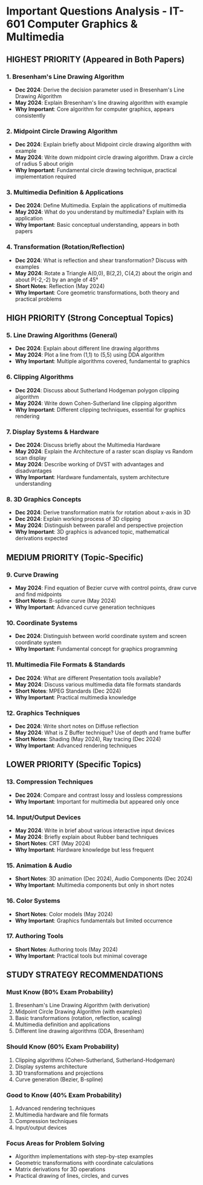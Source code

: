 # Important Questions Analysis - IT-601 Computer Graphics & Multimedia

## **HIGHEST PRIORITY (Appeared in Both Papers)**

### 1. **Bresenham's Line Drawing Algorithm**

- **Dec 2024**: Derive the decision parameter used in Bresenham's Line Drawing Algorithm
- **May 2024**: Explain Bresenham's line drawing algorithm with example
- **Why Important**: Core algorithm for computer graphics, appears consistently

### 2. **Midpoint Circle Drawing Algorithm**

- **Dec 2024**: Explain briefly about Midpoint circle drawing algorithm with example
- **May 2024**: Write down midpoint circle drawing algorithm. Draw a circle of radius 5 about origin
- **Why Important**: Fundamental circle drawing technique, practical implementation required

### 3. **Multimedia Definition & Applications**

- **Dec 2024**: Define Multimedia. Explain the applications of multimedia
- **May 2024**: What do you understand by multimedia? Explain with its application
- **Why Important**: Basic conceptual understanding, appears in both papers

### 4. **Transformation (Rotation/Reflection)**

- **Dec 2024**: What is reflection and shear transformation? Discuss with examples
- **May 2024**: Rotate a Triangle A(0,0), B(2,2), C(4,2) about the origin and about P(-2,-2) by an angle of 45°
- **Short Notes**: Reflection (May 2024)
- **Why Important**: Core geometric transformations, both theory and practical problems

## **HIGH PRIORITY (Strong Conceptual Topics)**

### 5. **Line Drawing Algorithms (General)**

- **Dec 2024**: Explain about different line drawing algorithms
- **May 2024**: Plot a line from (1,1) to (5,5) using DDA algorithm
- **Why Important**: Multiple algorithms covered, fundamental to graphics

### 6. **Clipping Algorithms**

- **Dec 2024**: Discuss about Sutherland Hodgeman polygon clipping algorithm
- **May 2024**: Write down Cohen-Sutherland line clipping algorithm
- **Why Important**: Different clipping techniques, essential for graphics rendering

### 7. **Display Systems & Hardware**

- **Dec 2024**: Discuss briefly about the Multimedia Hardware
- **May 2024**: Explain the Architecture of a raster scan display vs Random scan display
- **May 2024**: Describe working of DVST with advantages and disadvantages
- **Why Important**: Hardware fundamentals, system architecture understanding

### 8. **3D Graphics Concepts**

- **Dec 2024**: Derive transformation matrix for rotation about x-axis in 3D
- **Dec 2024**: Explain working process of 3D clipping
- **May 2024**: Distinguish between parallel and perspective projection
- **Why Important**: 3D graphics is advanced topic, mathematical derivations expected

## **MEDIUM PRIORITY (Topic-Specific)**

### 9. **Curve Drawing**

- **May 2024**: Find equation of Bezier curve with control points, draw curve and find midpoints
- **Short Notes**: B-spline curve (May 2024)
- **Why Important**: Advanced curve generation techniques

### 10. **Coordinate Systems**

- **Dec 2024**: Distinguish between world coordinate system and screen coordinate system
- **Why Important**: Fundamental concept for graphics programming

### 11. **Multimedia File Formats & Standards**

- **Dec 2024**: What are different Presentation tools available?
- **May 2024**: Discuss various multimedia data file formats standards
- **Short Notes**: MPEG Standards (Dec 2024)
- **Why Important**: Practical multimedia knowledge

### 12. **Graphics Techniques**

- **Dec 2024**: Write short notes on Diffuse reflection
- **May 2024**: What is Z Buffer technique? Use of depth and frame buffer
- **Short Notes**: Shading (May 2024), Ray tracing (Dec 2024)
- **Why Important**: Advanced rendering techniques

## **LOWER PRIORITY (Specific Topics)**

### 13. **Compression Techniques**

- **Dec 2024**: Compare and contrast lossy and lossless compressions
- **Why Important**: Important for multimedia but appeared only once

### 14. **Input/Output Devices**

- **May 2024**: Write in brief about various interactive input devices
- **May 2024**: Briefly explain about Rubber band techniques
- **Short Notes**: CRT (May 2024)
- **Why Important**: Hardware knowledge but less frequent

### 15. **Animation & Audio**

- **Short Notes**: 3D animation (Dec 2024), Audio Components (Dec 2024)
- **Why Important**: Multimedia components but only in short notes

### 16. **Color Systems**

- **Short Notes**: Color models (May 2024)
- **Why Important**: Graphics fundamentals but limited occurrence

### 17. **Authoring Tools**

- **Short Notes**: Authoring tools (May 2024)
- **Why Important**: Practical tools but minimal coverage

## **STUDY STRATEGY RECOMMENDATIONS**

### **Must Know (80% Exam Probability)**

1. Bresenham's Line Drawing Algorithm (with derivation)
2. Midpoint Circle Drawing Algorithm (with examples)
3. Basic transformations (rotation, reflection, scaling)
4. Multimedia definition and applications
5. Different line drawing algorithms (DDA, Bresenham)

### **Should Know (60% Exam Probability)**

1. Clipping algorithms (Cohen-Sutherland, Sutherland-Hodgeman)
2. Display systems architecture
3. 3D transformations and projections
4. Curve generation (Bezier, B-spline)

### **Good to Know (40% Exam Probability)**

1. Advanced rendering techniques
2. Multimedia hardware and file formats
3. Compression techniques
4. Input/output devices

### **Focus Areas for Problem Solving**

- Algorithm implementations with step-by-step examples
- Geometric transformations with coordinate calculations
- Matrix derivations for 3D operations
- Practical drawing of lines, circles, and curves